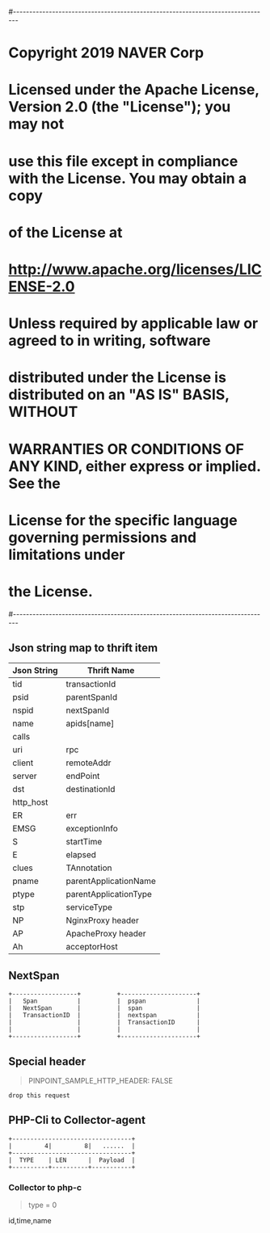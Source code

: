 #-------------------------------------------------------------------------------
# Copyright 2019 NAVER Corp
# 
# Licensed under the Apache License, Version 2.0 (the "License"); you may not
# use this file except in compliance with the License.  You may obtain a copy
# of the License at
# 
#   http://www.apache.org/licenses/LICENSE-2.0
# 
# Unless required by applicable law or agreed to in writing, software
# distributed under the License is distributed on an "AS IS" BASIS, WITHOUT
# WARRANTIES OR CONDITIONS OF ANY KIND, either express or implied.  See the
# License for the specific language governing permissions and limitations under
# the License.
#-------------------------------------------------------------------------------
## Json string map to thrift item

Json String | Thrift Name
---|----
tid|transactionId
psid|parentSpanId
nspid|nextSpanId
name| apids[name]
calls|
uri|rpc
client|remoteAddr
server|endPoint
dst|destinationId
http_host|
ER|err
EMSG|exceptionInfo
S|startTime
E|elapsed
clues|TAnnotation
pname|parentApplicationName
ptype|parentApplicationType
stp|serviceType
NP|NginxProxy header
AP|ApacheProxy header
Ah|acceptorHost


## NextSpan

``` 
+------------------+          +---------------------+
|   Span           |          |  pspan              |
|   NextSpan       |          |  span               |
|   TransactionID  |          |  nextspan           |
|                  |          |  TransactionID      |
|                  |          |                     |
+------------------+          +---------------------+
```

## Special header

> PINPOINT_SAMPLE_HTTP_HEADER: FALSE 

    drop this request
    
    
## PHP-Cli to Collector-agent

```buildoutcfg
+---------------------------------+
|         4|         8|   ......  |
+---------------------------------+
|  TYPE    | LEN      |  Payload  |
+----------+----------+-----------+

```
 
### Collector to php-c

> type = 0

id,time,name
